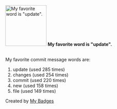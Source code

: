 <img src="https://my-badges.github.io/my-badges/favorite-word.png" alt="My favorite word is &quot;update&quot;." title="My favorite word is &quot;update&quot;." width="128">
<strong>My favorite word is &quot;update&quot;.</strong>
<br><br>

My favorite commit message words are:

1. update (used 285 times)
2. changes (used 254 times)
3. commit (used 220 times)
4. new (used 158 times)
5. file (used 149 times)


Created by <a href="https://github.com/my-badges/my-badges">My Badges</a>